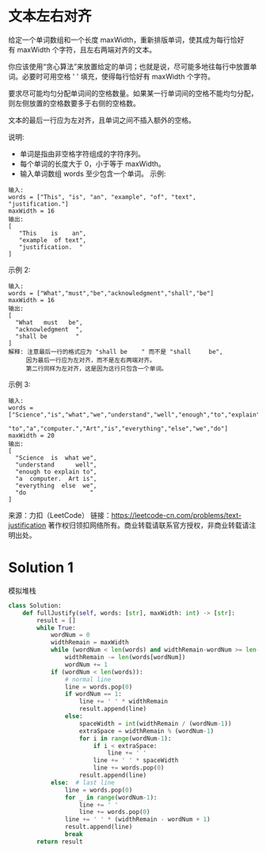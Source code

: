# 文本左右对齐

给定一个单词数组和一个长度 maxWidth，重新排版单词，使其成为每行恰好有 maxWidth 个字符，且左右两端对齐的文本。

你应该使用“贪心算法”来放置给定的单词；也就是说，尽可能多地往每行中放置单词。必要时可用空格 ' ' 填充，使得每行恰好有 maxWidth 个字符。

要求尽可能均匀分配单词间的空格数量。如果某一行单词间的空格不能均匀分配，则左侧放置的空格数要多于右侧的空格数。

文本的最后一行应为左对齐，且单词之间不插入额外的空格。

说明:
+ 单词是指由非空格字符组成的字符序列。
+ 每个单词的长度大于 0，小于等于 maxWidth。
+ 输入单词数组 words 至少包含一个单词。
示例:
```
输入:
words = ["This", "is", "an", "example", "of", "text", "justification."]
maxWidth = 16
输出:
[
   "This    is    an",
   "example  of text",
   "justification.  "
]
```
示例 2:
```
输入:
words = ["What","must","be","acknowledgment","shall","be"]
maxWidth = 16
输出:
[
  "What   must   be",
  "acknowledgment  ",
  "shall be        "
]
解释: 注意最后一行的格式应为 "shall be    " 而不是 "shall     be",
     因为最后一行应为左对齐，而不是左右两端对齐。       
     第二行同样为左对齐，这是因为这行只包含一个单词。
```
示例 3:
```
输入:
words = ["Science","is","what","we","understand","well","enough","to","explain",
         "to","a","computer.","Art","is","everything","else","we","do"]
maxWidth = 20
输出:
[
  "Science  is  what we",
  "understand      well",
  "enough to explain to",
  "a  computer.  Art is",
  "everything  else  we",
  "do                  "
]
```
来源：力扣（LeetCode）
链接：https://leetcode-cn.com/problems/text-justification
著作权归领扣网络所有。商业转载请联系官方授权，非商业转载请注明出处。

# Solution 1
模拟堆栈  
``` python
class Solution:
    def fullJustify(self, words: [str], maxWidth: int) -> [str]:
        result = []
        while True:
            wordNum = 0
            widthRemain = maxWidth
            while (wordNum < len(words) and widthRemain-wordNum >= len(words[wordNum])):
                widthRemain -= len(words[wordNum])
                wordNum += 1
            if (wordNum < len(words)):
                # normal line
                line = words.pop(0)
                if wordNum == 1:
                    line += ' ' * widthRemain
                    result.append(line)
                else:
                    spaceWidth = int(widthRemain / (wordNum-1))
                    extraSpace = widthRemain % (wordNum-1)
                    for i in range(wordNum-1):
                        if i < extraSpace:
                            line += ' '
                        line += ' ' * spaceWidth
                        line += words.pop(0)
                    result.append(line)
            else:  # last line
                line = words.pop(0)
                for _ in range(wordNum-1):
                    line += ' '
                    line += words.pop(0)
                line += ' ' * (widthRemain - wordNum + 1)
                result.append(line)
                break
        return result
```
